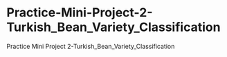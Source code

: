 # Practice-Mini-Project-2-Turkish_Bean_Variety_Classification
Practice Mini Project 2-Turkish_Bean_Variety_Classification
